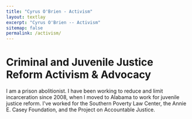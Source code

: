 ```yaml
---
title: "Cyrus O'Brien - Activism"
layout: textlay
excerpt: "Cyrus O'Brien -- Activism"
sitemap: false
permalink: /activism/
---
```


# Criminal and Juvenile Justice Reform Activism & Advocacy

I am a prison abolitionist. I have been working to reduce and limit incarceration since 2008, when I moved to Alabama to work for juvenile justice reform. I've worked for the Southern Poverty Law Center, the Annie E. Casey Foundation, and the Project on Accountable Justice.
